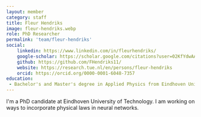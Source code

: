 ```yaml
---
layout: member
category: staff
title: Fleur Hendriks
image: fleur-hendriks.webp 
role: PhD Researcher
permalink: 'team/fleur-hendriks'
social:
    linkedin: https://www.linkedin.com/in/fleurhendriks/
    google-scholar: https://scholar.google.com/citations?user=02KfYdwAAAAJ
    github: https://github.com/FHendriks11/
    website: https://research.tue.nl/en/persons/fleur-hendriks
    orcid: https://orcid.org/0000-0001-6048-7357
education:
 - Bachelor's and Master's degree in Applied Physics from Eindhoven University of Technology
---
```


I'm a PhD candidate at Eindhoven University of Technology. I am working on ways to incorporate physical laws in neural networks.
